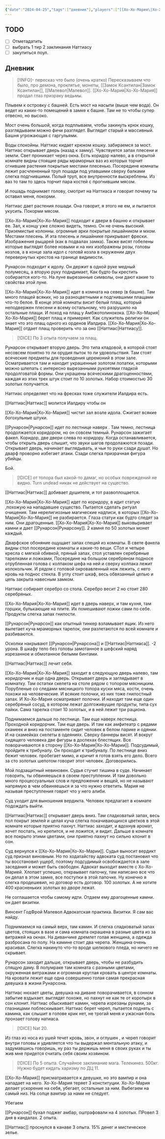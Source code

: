 ```yaml
---
{"date":"2024-04-25","tags":["дневник"],"players":["[[Хо-Хо-Мария\|Хо-Хо-Мария]]","[[Наттиас\|Наттиас]]","[[Рунарсон\|Рунарсон]]"],"campaign":"GG Dungeon","world-date":null,"world-time-start":null,"previous-session":"[[9 марта 2024]]","next-session":null,"dg-publish":true,"permalink":"/25-aprelya-2024/","dgPassFrontmatter":true}
---
```



## TODO
- [ ] Отметадатить
- [ ] выбрать 1 тир 2 заклинания Наттиасу
- [ ] закупиться поул.

## Дневник
> [!INFO]- пересказ что было (очень кратко)
Пересказываем что было, про демона, проклятье, монеты, [[Замок Ксантилан\|Замок Ксантилан]], [[Малевол\|Малевол]]. [[Хо-Хо-Мария\|Хо-Хо-Мария]] продал глаз призраку ведьмы.

Плывем к островку с башней. Есть мост на насыпи (выше чем вода). Он ведет из каких-то помещений в замке к башне. Там не то чтобы супер отвесно, но высоко. 

Мост очень большой, когда подплываем, чтобы закинуть крюк кошку, разглядываем можно фичи разглядет. Выглядит старый и массивный. Башня угрожающая с гаргульями. 

Воды спокойны. Наттиас кидает крюком кошку.  забираемся за мост. Наттиас открывает дверь (назад к замку). Чувствуется запах плесени и земли. Свет проникает через окна. Есть коридор налево, а в открытой комнате видны стоящие ряды мраморных ваз из которых торчит сгнившие растения покрытые местами плесенью. Посередине комнаты лежит расчлененный труп лошади под упавшими сверху балками слегка подгнившими. Полый труп, все внутренности выскреблены. Из ваз то там то здесь торчит пара костей с прогнившим мясом. 

И лошадь поднимает голову, смотрит на Наттиаса и говорит почему ты оставил меня, покорми. 

Наттиас дает растения лошади. Она говорит, я этого не ем, и пытается укусить. Покорми мясом. 

[[Хо-Хо-Мария\|Хо-Хо-Мария]] подходит к двери в башню и открывает ее. Зал, к концу уже сложно видеть, темно. Он не очень высокий. Приземистые колонны. огромные арки покрытые лишайником и мхом. Местами плесень. И эта плесень и лишайнике прикрывает фрески. Изображения рыцарей (как в подвалах замка). Также висят гобелены которые выглядят более новыми и на них изображены розы, головы козлов, а в конце зала идол с головй козла в окружении двух перевернутых крестов на границе видимости. 

Рунарсон подходит к идолу. Он держит в одной руке медный полумесяц, а вторую руку подндимает, Как будто бы крестить собирается кого-то. На луне вырезанные символы, они дают какие то свойства этой луне.

[[Хо-Хо-Мария\|Хо-Хо-Мария]] идет в комната на север (в башне). Там много плащей всяких, но за разноцветными и подгнившими плащами что-то белое. В конце этой комнаты висит белый плащ, который неподвержен плесени и всему остальному, что разрушило на остальные плащи. И поход на плащ у Амбжотолинокока. [[Хо-Хо-Мария\|Хо-Хо-Мария]] берет плащ и примеряет. Как служитель религии он знает что это плащ одного из орденов Иалдира. [[Хо-Хо-Мария\|Хо-Хо-Мария]] отдает плащ проверить что за оно [[Наттиас\|Наттиасу]].

> [!DICE] По 3 опыта получаем за плащ.

Рунарсон открывает вторую дверь. Это типа кладовой, в которой стоят несовсем понятно то ли орудия пыток то ли удовольствия. Там стоят всяческие предметы для проведения церемоний в этом зале. Осматривается там и находит украшенные золотом лопатки, которыми можно шлепать с интересно вырезанными рукоятями гладкой продолговатой формы. Они украшены всяческими драгоценностями, каждая из этих трех штук стоит по 10 золотых. Набор стоимостью 30 золотых получается. 

Наттиас определяет что на фресках тоже служители Иалдира есть. 

[[Наттиас\|Наттиас]] молится Иалдиру чтобы он 

[[Хо-Хо-Мария\|Хо-Хо-Мария]] чистит зал возле идола. Сжигает всякие богохульные штуки. 

[[Рунарсон\|Рунарсон]] идет по лестнице наверх . Там темно, лестница продолжается коридором, но он совсем темный. Рунарсон зажигает факел. Коридор, две двери слева по коридору. Когда останавливается, чтобы открыть дверь слышит, что звуки шагов продолажются позади. Открывает дверь, начинает выглядывать, и чьи то руки сзади душат. Но дварф проворно избегает атаки. Сзади слегка призрачная фигура убийцы. 

Бой.

>[!DICE] от топора был какой-то дамаг, но особых повреждений не видно. Turn undead никак не действует на существо. 

[[Наттиас\|Наттиас]] добивает душителя, и тот развоплощается.

[[Хо-Хо-Мария\|Хо-Хо-Мария]] идет по коридору, в идит статую ,похожую на нападавшее существо. Пытается сделать ритуал очищения. Там нерелигиозные магические надписи, в которых [[Хо-Хо-Мария\|Хо-Хо-Мария]] не разбирается. Глаза статуи как будто следят за ним. Они драгоценные. [[Хо-Хо-Мария\|Хо-Хо-Мария]] выковыривает камни и дает [[Рунарсон\|Рунарсону]]. 2 камня по 50 золотых монет каждый. 

Дварфское обоняние ощущает запах специй из комнаты. В свете факела видны стол посередине комнаты и какие-то вещи.  СТол и четыре кресла с мягкой обивкой, пряный запах, стол уставлен серебряные тарелками и ложками, Посередине на большом серебряном подносе отрубленная голова с колпаком шефа на ней и сверху колпака лежит колокольчик. И рядом с головой окровавленный нож лежить, с него кровь на поднос стекла. В углу стоит шкаф, весь обвязанный цепью и цепь закрыта навесным замком. 

Наттиас собирает серебро со стола. Серебро весит 2 но стоит 280 серебряных. 

[[Хо-Хо-Мария\|Хо-Хо-Мария]] идет в дверь наверх, и там кухня, там горшки, булькающие на плите. Их помешивают ложки сами по себе. Продукты слегка запах гнилости.

[[Рунарсон\|Рунарсон]] как опытный тинкер взламывает ящик. Из него вылетает куча мраморных тарелок, они разлетаются по всей комнате и разбиваются. 

Осколки накрывают [[Рунарсон\|Рунарсона]] и [[Наттиас\|Наттиаса]]. -2 урона. В шкафу тело без головы замотанное в шефский наряд изрезанное и обмотанное белыми бинтами. 

[[Наттиас\|Наттиас]] лечит себя.

[[Хо-Хо-Мария\|Хо-Хо-Мария]] заходит в следующую дверь налево, там коридорчик и еще одна дверь. Открывает дверь и заглядывает в комнатку. Там остатки скелета на столе рядом с топором мясницким. Порубленые со следами мясницкого топора куски мяса, кости, очень похожи на человеческие. И всякие полочки, из них тоже гнилостный запах. И Хо-Хо-Мария осматривает полочки. И находит там еще один серебряный сосуд, в котором лежат долгоживущие продукты, типа сух пайки. Сама тарелка стоит 10 золотых, и в ней лежит три рациона. 

Поднимаемся дальше по лестнице.
Там еще наверх лестница. Проходной коридорчик. Там еще дверь. И там как амфитеатр с рядами скамеек и вниз на постаменте сидит человек в белом парике и одянии. И на скамейках скелеты в одеяниях. Сверху баннеры висят. И вокруг сидящего человека две фигуры в доспехах блестящих. Все поворачиваются в сторону [[Хо-Хо-Мария\|Хо-Хо-Марии]]. Подсудимый, пройдите к трибуналу. Он проходит к трибуналу. По лестнице вниз бежит человек. пробегает мимо, и кричит я готов взять его дело. Всего за сто золотых шепотом говорит этот человек. Договорились.

Мой подзащитный невиновен. Судья стучит тишина в суде. Начинает говорить, ты обвиняешься в своем преступлении. И там довольно много процессуальных слов и предложение и вещей, но не называют напрямую в чем обвиняешься и за что нужно ответить. Мария не называя преступления говрит что у него алиби. 

Суд уходит для выношения вердикта. Человек предлагает в комнате подождать выйти. 

[[Наттиас\|Наттиас]] открывает дверь вниз. Там сладковатый запах, весь пол покрыт землей и целая куча слегка покачивающихся цветков в этой комнате которые приятно пахнут. Наттиас заходит, и вдохнув аромат, хочет поспать, но крепится, и не ложится, и видит. Дальше в комнате все покрыто этими цветами, они приятно пахнут но сильно клонит в сон.

Суд вернулся к [[Хо-Хо-Мария\|Хо-Хо-Марии]]. Судья выносит вердикт суд признал виновным. Но по ходатайству адвоката суд постановил что ты восстановил ущерб, поэтому подсудимый освобождается в зале заседания и может быть свободен. Адвокат выходит вместе с Хо-Хо-Марией. Хлопает успешно, откраывает папочку, там написано все что он делал в этом замке, все поступки в этой папочке. Ну конечно я слегка продешевил, но договор есть договор. 100 золотых. А не хотите 400 красненьких золотых во дворе лежат. 

Не соглашается чтобы самому идти. Отдаем ему драгоценные камни. он дает визитки. 

Винсент ГодФрой Малевол Адвокатская практика. Визитки. Я сам вас найду.

Поднимаемся на самый верх, там камин. И слегка сладковатый запах цветов, стоящих в вазе и сама комната окрашена в разные цвета из за витражей на окнах. На диванчике дремлет голая женщина, а одежда разбросана по полу. На камине стоит два черепа. Женщина очень красивая. Слегка накинуто что-то вроде шелкового пледа, но ничего не скрывает. 

Рунарсон заходит дальше, открывает дверь, чтобы не разбудить спящую даму. В полумраке там комната с разными цветами, окруженная витражами и огромная круглая кровать в центре комнаты. На кровати лежит еще одна совершенно голая самая прекрасная девушка в жизни Рунарсона.

Наттиас нюхает цветы, девушка на диване поворачивается, в сонном забытие вздыхает. выглядят похоже, но пахнут не как те от коротырх в сон клонит. Наттиас обыскивает камин, черепа изрезаны рунами, за глазницами поблескиывает. Наттиас берет череп, пытается поднять с камина, как слышит в голове крик нет, не трогай меня и ужасная боль пронзает голову натиаса. 

>[!DICE] Nat 20.

Из глаз из носа из ушей течет кровь, звон, и оглушен , и череп говорит внутри головы и удивляется что ты выдержал ментальную атаку, и задумавшись говоришь, ну раз ты держишь меня в своих руках и ты жив мне придется считать себя своим хозяином. 

> [!DICE] По 5 опыта. Случайное заклинание мага. Телекинез. 500кг. Нужно будет кидать харизму по ДЦ 11.

[[Хо-Хо-Мария]] присматривается к девушке, но это вампир и она нападает на него. Хо-Хо-Мария теряет 3 конституции. Хо-Хо-Мария делает ускорение на себя, убегает, остальные за ним. Выбегаем на самый низ. На солце вампир за нами не следует. 

Убегаем

[[Рунарсон]] бухал поджег амбар, оштрафовали на 4 золотых. ПРовел 3 дня в кандалах. 2 опыта.

[[Наттиас]] проснулся в канаве 3 опыта. 15% денег и мистическое зелье.